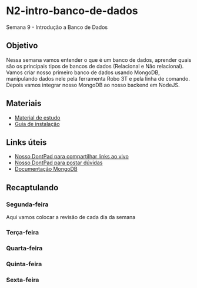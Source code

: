 # N2-intro-banco-de-dados
Semana 9 - Introdução a Banco de Dados

## Objetivo
Nessa semana vamos entender o que é um banco de dados, aprender quais são os principais tipos de bancos de dados (Relacional e Não relacional). Vamos criar nosso primeiro banco de dados usando MongoDB, manipulando dados nele pela ferramenta Robo 3T e pela linha de comando. Depois vamos integrar nosso MongoDB ao nosso backend em NodeJS.

## Materiais
- [Material de estudo](https://docs.google.com/document/d/17UNEPcgju71FXDFrr-RKt7ZdTRvTLwc_FGpaQVDL6wM/edit?usp=sharing)
- [Guia de instalação](https://docs.google.com/document/d/1N7W0TJ9_PiGCJD6zpT2Bz6H8MZNQq4pTqV8PGpa6xpU/edit?usp=sharing)


## Links úteis
- [Nosso DontPad para compartilhar links ao vivo](http://dontpad.com/lovemongodb)
- [Nosso DontPad para postar dúvidas](http://dontpad.com/socorromongodb)
- [Documentação MongoDB](https://docs.mongodb.com/manual/crud/)


## Recaptulando
### Segunda-feira
Aqui vamos colocar a revisão de cada dia da semana
### Terça-feira
### Quarta-feira
### Quinta-feira
### Sexta-feira